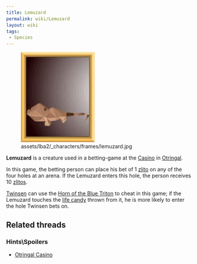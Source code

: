 ```yaml
---
title: Lemuzard
permalink: wiki/Lemuzard
layout: wiki
tags:
 - Species
---
```


<figure>
<img src="assets/lba2/_characters/frames/lemuzard.jpg"
title="assets/lba2/_characters/frames/lemuzard.jpg" width="200" />
<figcaption>assets/lba2/_characters/frames/lemuzard.jpg</figcaption>
</figure>

**Lemuzard** is a creature used in a betting-game at the
[Casino](Casino "wikilink") in [Otringal](Otringal "wikilink").

In this game, the betting person can place his bet of 1
[zlito](zlito "wikilink") on any of the four holes at an arena. If the
Lemuzard enters this hole, the person receives 10
[zlitos](zlitos "wikilink").

[Twinsen](Twinsen "wikilink") can use the [Horn of the Blue
Triton](Horn_of_the_Blue_Triton "wikilink") to cheat in this game; if
the Lemuzard touches the [life candy](life_candy "wikilink") thrown from
it, he is more likely to enter the hole Twinsen bets on.

## Related threads

### Hints\Spoilers

- [Otringal Casino](https://forum.magicball.net/showthread.php?t=2522)

